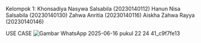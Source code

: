 Kelompok 1:
Khonsadiya Nasywa Salsabila (20230140112)
Hanun Nisa Salsabila (20230140130)
Zahwa Anritia (20230140116)
Aiskha Zahwa Rayya (20230140146)

USE CASE 
![Gambar WhatsApp 2025-06-16 pukul 22 24 41_c9f7fe13](https://github.com/user-attachments/assets/bf9af96a-1dde-41d8-8e6a-168dbeb157d1)
